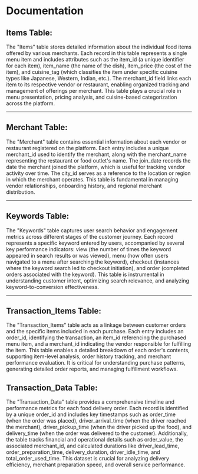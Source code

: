 # Documentation

## Items Table:

The "Items" table stores detailed information about the individual food items offered by various merchants. Each record in this table represents a single menu item and includes attributes such as the item_id (a unique identifier for each item), item_name (the name of the dish), item_price (the cost of the item), and cuisine_tag (which classifies the item under specific cuisine types like Japanese, Western, Indian, etc.). The merchant_id field links each item to its respective vendor or restaurant, enabling organized tracking and management of offerings per merchant. This table plays a crucial role in menu presentation, pricing analysis, and cuisine-based categorization across the platform.

---

## Merchant Table:

The "Merchant" table contains essential information about each vendor or restaurant registered on the platform. Each entry includes a unique merchant_id used to identify the merchant, along with the merchant_name representing the restaurant or food outlet's name. The join_date records the date the merchant joined the platform, which is useful for tracking vendor activity over time. The city_id serves as a reference to the location or region in which the merchant operates. This table is fundamental in managing vendor relationships, onboarding history, and regional merchant distribution.

---

## Keywords Table:

The "Keywords" table captures user search behavior and engagement metrics across different stages of the customer journey. Each record represents a specific keyword entered by users, accompanied by several key performance indicators: view (the number of times the keyword appeared in search results or was viewed), menu (how often users navigated to a menu after searching the keyword), checkout (instances where the keyword search led to checkout initiation), and order (completed orders associated with the keyword). This table is instrumental in understanding customer intent, optimizing search relevance, and analyzing keyword-to-conversion effectiveness.

---

## Transaction_Items Table:

The "Transaction_Items" table acts as a linkage between customer orders and the specific items included in each purchase. Each entry includes an order_id, identifying the transaction, an item_id referencing the purchased menu item, and a merchant_id indicating the vendor responsible for fulfilling the item. This table enables a detailed breakdown of each order's contents, supporting item-level analysis, order history tracking, and merchant performance evaluation. It is critical for understanding purchase patterns, generating detailed order reports, and managing fulfillment workflows.

## Transaction_Data Table:

The "Transaction_Data" table provides a comprehensive timeline and performance metrics for each food delivery order. Each record is identified by a unique order_id and includes key timestamps such as order_time (when the order was placed), driver_arrival_time (when the driver reached the merchant), driver_pickup_time (when the driver picked up the food), and delivery_time (when the order was delivered to the customer). Additionally, the table tracks financial and operational details such as order_value, the associated merchant_id, and calculated durations like driver_lead_time, order_preparation_time, delivery_duration, driver_idle_time, and total_order_used_time. This dataset is crucial for analyzing delivery efficiency, merchant preparation speed, and overall service performance.